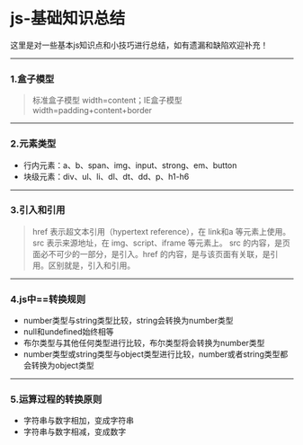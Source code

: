 # js-基础知识总结   
这里是对一些基本js知识点和小技巧进行总结，如有遗漏和缺陷欢迎补充！    
***
    
### 1.盒子模型   
> 标准盒子模型 width=content；IE盒子模型width=padding+content+border   
----------    
### 2.元素类型 
* 行内元素：a、b、span、img、input、strong、em、button    
* 块级元素：div、ul、li、dl、dt、dd、p、h1-h6     
----------      
### 3.引入和引用      
> href 表示超文本引用（hypertext reference），在 link和a 等元素上使用。src 表示来源地址，在 img、script、iframe 等元素上。
src 的内容，是页面必不可少的一部分，是引入。href 的内容，是与该页面有关联，是引用。区别就是，引入和引用。       
*********       
### 4.js中==转换规则     
* number类型与string类型比较，string会转换为number类型     
* null和undefined始终相等        
* 布尔类型与其他任何类型进行比较，布尔类型将会转换为number类型     
* number类型或string类型与object类型进行比较，number或者string类型都会转换为object类型      
*****       
### 5.运算过程的转换原则      
* 字符串与数字相加，变成字符串
* 字符串与数字相减，变成数字
